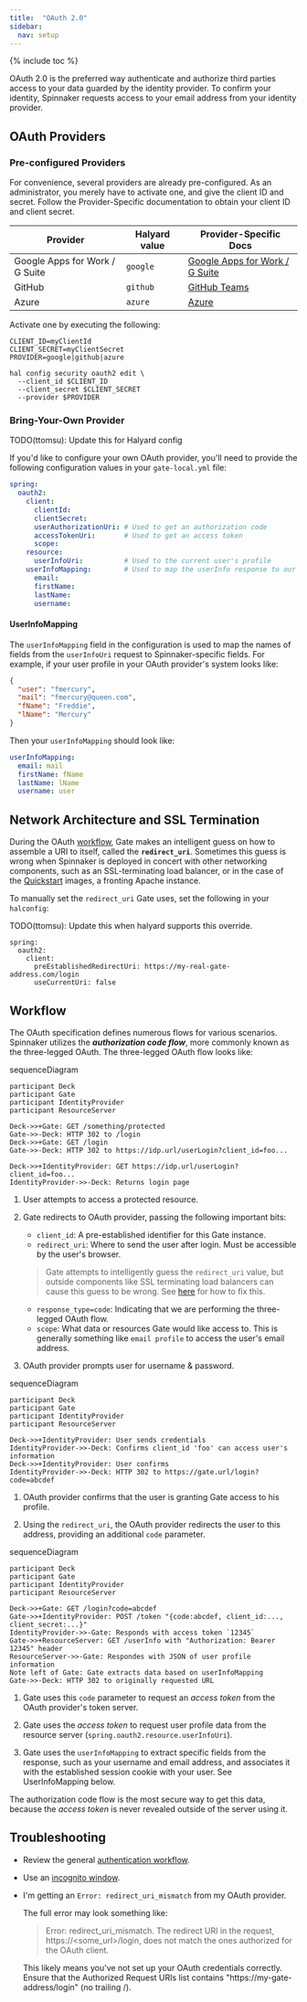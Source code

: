 ```yaml
---
title:  "OAuth 2.0"
sidebar:
  nav: setup
---
```


{% include toc %}

OAuth 2.0 is the preferred way authenticate and authorize third parties access to your data guarded 
by the identity provider. To confirm your identity, Spinnaker requests access to your email address 
from your identity provider.


## OAuth Providers

### Pre-configured Providers

For convenience, several providers are already pre-configured. As an administrator, you merely have
 to activate one, and give the client ID and secret. Follow the Provider-Specific documentation to
 obtain your client ID and client secret.

Provider | Halyard value | Provider-Specific Docs
--- | --- | ---
Google Apps for Work / G Suite | `google` | [Google Apps for Work / G Suite](./providers/google/)
GitHub | `github` | [GitHub Teams](./providers/github/)
Azure | `azure` | [Azure](./providers/azure/)

Activate one by executing the following:

```
CLIENT_ID=myClientId
CLIENT_SECRET=myClientSecret
PROVIDER=google|github|azure

hal config security oauth2 edit \
  --client_id $CLIENT_ID
  --client_secret $CLIENT_SECRET
  --provider $PROVIDER
```

### Bring-Your-Own Provider

TODO(ttomsu): Update this for Halyard config

If you'd like to configure your own OAuth provider, you'll need to provide the following 
configuration values in your `gate-local.yml` file:

```yaml
spring:
  oauth2:
    client:
      clientId:
      clientSecret:
      userAuthorizationUri: # Used to get an authorization code
      accessTokenUri:       # Used to get an access token
      scope:
    resource:
      userInfoUri:          # Used to the current user's profile
    userInfoMapping:        # Used to map the userInfo response to our User
      email:
      firstName:
      lastName:
      username:
```

#### UserInfoMapping
The `userInfoMapping` field in the configuration is used to map the names of fields from the 
`userInfoUri` request to Spinnaker-specific fields. For example, if your user profile in your OAuth
 provider's system looks like:

```json
{
  "user": "fmercury",
  "mail": "fmercury@queen.com",
  "fName": "Freddie",
  "lName": "Mercury"
}
```

Then your `userInfoMapping` should look like:
```yaml
userInfoMapping:
  email: mail
  firstName: fName
  lastName: lName
  username: user
```

## Network Architecture and SSL Termination

During the OAuth [workflow](#workflow), Gate makes an intelligent guess on how to assemble a URI to
itself, called the **`redirect_uri`**. Sometimes this guess is wrong when Spinnaker is deployed 
in concert with other networking components, such as an SSL-terminating load balancer, or in the 
case of the [Quickstart](/setup/quickstart/) images, a fronting Apache instance.

To manually set the `redirect_uri` Gate uses, set the following in your `halconfig`:

TODO(ttomsu): Update this when halyard supports this override.

```
spring:
  oauth2:
    client:
      preEstablishedRedirectUri: https://my-real-gate-address.com/login
      useCurrentUri: false
```


## Workflow

The OAuth specification defines numerous flows for various scenarios. Spinnaker utilizes the 
**_authorization code flow_**, more commonly known as the three-legged OAuth.  The three-legged 
OAuth 
flow looks like:

<div class="mermaid">
    sequenceDiagram
    
    participant Deck
    participant Gate
    participant IdentityProvider
    participant ResourceServer
    
    Deck->>+Gate: GET /something/protected
    Gate->>-Deck: HTTP 302 to /login
    Deck->>+Gate: GET /login
    Gate->>-Deck: HTTP 302 to https://idp.url/userLogin?client_id=foo...
    
    Deck->>+IdentityProvider: GET https://idp.url/userLogin?client_id=foo...
    IdentityProvider->>-Deck: Returns login page
</div>

1. User attempts to access a protected resource.

1. Gate redirects to OAuth provider, passing the following important bits:
    * `client_id`: A pre-established identifier for this Gate instance.
    * `redirect_uri`: Where to send the user after login. Must be accessible by the user's 
    browser. 
    
    > Gate attempts to intelligently guess the `redirect_uri` value, but outside components like 
    SSL terminating load balancers can cause this guess to be wrong. See 
    [here](#network-architecture-and-ssl-termination) for how to fix this.
    
    * `response_type=code`: Indicating that we are performing the three-legged OAuth flow.
    * `scope`: What data or resources Gate would like access to. This is generally something like 
    `email profile` to access the user's email address.

1. OAuth provider prompts user for username & password.

<div class="mermaid">
    sequenceDiagram
    
    participant Deck
    participant Gate
    participant IdentityProvider
    participant ResourceServer
    
    Deck->>+IdentityProvider: User sends credentials
    IdentityProvider->>-Deck: Confirms client_id 'foo' can access user's information
    Deck->>+IdentityProvider: User confirms
    IdentityProvider->>-Deck: HTTP 302 to https://gate.url/login?code=abcdef
</div>


1. OAuth provider confirms that the user is granting Gate access to his profile.

1. Using the `redirect_uri`, the OAuth provider redirects the user to this address, providing an 
additional `code` parameter.

<div class="mermaid">
    sequenceDiagram
    
    participant Deck
    participant Gate
    participant IdentityProvider
    participant ResourceServer
    
    Deck->>+Gate: GET /login?code=abcdef
    Gate->>+IdentityProvider: POST /token "{code:abcdef, client_id:..., client_secret:...}"
    IdentityProvider->>-Gate: Responds with access token `12345`
    Gate->>+ResourceServer: GET /userInfo with "Authorization: Bearer 12345" header
    ResourceServer->>-Gate: Respondes with JSON of user profile information
    Note left of Gate: Gate extracts data based on userInfoMapping
    Gate->>-Deck: HTTP 302 to originally requested URL
</div>

1. Gate uses this `code` parameter to request an _access token_ from the OAuth provider's token 
server.

1. Gate uses the _access token_ to request user profile data from the resource server 
(`spring.oauth2.resource.userInfoUri`).

1. Gate uses the `userInfoMapping` to extract specific fields from the response, such as your 
username and email address, and associates it with the established session cookie with your user. 
See UserInfoMapping below.


The authorization code flow is the most secure way to get this data, because the _access token_ 
is never revealed outside of the server using it.


<script src="https://cdn.rawgit.com/knsv/mermaid/6.0.0/dist/mermaid.min.js"></script>
<script>
  mermaid.initialize({
    startOnLoad:true,
    sequenceDiagram: {
      mirrorActors: true,
      messageMargin: 75,
      useMaxWidth: true,
      width: 200
    }
  });
</script>


## Troubleshooting

* Review the general [authentication workflow](/setup/security/authentication/#workflow).

* Use an [incognito window](/setup/security/authentication/#incognito-mode).

* I'm getting an `Error: redirect_uri_mismatch` from my OAuth provider.

    The full error may look something like:
    
    > Error: redirect_uri_mismatch. The redirect URI in the request, https://<some_url>/login, 
    does not match the ones authorized for the OAuth client.
    
    This likely means you've not set up your OAuth credentials correctly. Ensure that the Authorized 
    Request URIs list contains "https://my-gate-address/login" (no trailing /).
